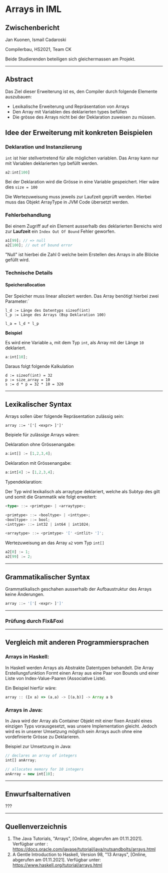 # Arrays in IML

## Zwischenbericht

Jan Kuonen, Ismail Cadaroski

Compilerbau, HS2021, Team CK

Beide Studierenden beteiligen sich gleichermassen am Projekt.

---

## Abstract
Das Ziel dieser Erweiterung ist es, den Compiler durch folgende Elemente auszubauen:
- Lexikalische Erweiterung und Repräsentation von Arrays
- Den Array mit Variablen des deklarierten types befüllen
- Die grösse des Arrays nicht bei der Deklaration zuweisen zu müssen.

## Idee der Erweiterung mit konkreten Beispielen
### Deklaration und Instanziierung

`int` ist hier stellvertretend für alle möglichen variablen.
Das Array kann nur mit Variablen deklarierten typ befüllt werden.

```typescript
a2:int[100] 
```

Bei der Deklaration wird die Grösse in eine Variable gespeichert.
Hier wäre dies `size = 100`


Die Wertezuweisung muss jeweils zur Laufzeit geprüft werden. Hierbei muss das Objekt ArrayType in JVM Code übersetzt werden.


### Fehlerbehandlung

Bei einem Zugriff auf ein Element ausserhalb des deklarierten Bereichs wird zur **Laufzeit** ein `Index Out Of Bound` Fehler geworfen. 

```typescript 
a1[99]; // => null
a2[100]; // out of bound error
```
"Null" ist hierbei die Zahl 0 welche beim Erstellen des Arrays in alle Blöcke gefüllt wird.

### Technische Details
#### Speicherallocation

Der Speicher muss linear alloziert werden.
Das Array benötigt hierbei zwei Parameter:`


    l_d := Länge des Datentyps sizeof(int)
    l_p := Länge des Arrays (Bsp Deklaration 100) 
    
    l_a = l_d * l_p 


**Beispiel**

Es wird eine Variable `a`, mit dem Typ `int`, als Array mit der Länge `10` deklariert.

```typescript
a:int[10];
```
Daraus folgt folgende Kalkulation

    d := sizeof(int) = 32
    p := size_array = 10
    s := d * p = 32 * 10 = 320

---
## Lexikalischer Syntax

Arrays sollen über folgende Repräsentation zulässig sein:
    
    array ::= '['[ <expr> ]']'

Beipiele für zulässige Arrays wären:

Deklaration ohne Grössenangabe:
```typescript
a:int[] := [1,2,3,4];
```
Deklaration mit Grössenangabe:
```typescript 
a:int[4] := [1,2,3,4];
```

Typendeklaration:

Der Typ wird lexikalisch als arraytype deklariert, welche als Subtyp des <type> gilt und somit die Grammatik wie folgt erweitert:

```typescript 
<type> ::= <primtype> | <arraytype>;

<primtype> ::= <booltype> | <inttype>;
<booltype> ::= bool;
<inttype> ::= int32 | int64 | int1024;

<arraytype> ::= <primtype> '[' <intlit> ']';
```
Wertezuweisung an das Array `a2` vom Typ `int[]`

```typescript 
a2[0] := 1;
a2[99] := 2;
```
---
## Grammatikalischer Syntax
Grammatikalisch geschahen ausserhalb der Aufbaustruktur des Arrays keine Änderungen.

```typescript 
array ::= '['[ <expr> ]']'
```

---
### Prüfung durch Fix&Foxi
---
## Vergleich mit anderen Programmiersprachen
### Arrays in Haskell:
In Haskell werden Arrays als Abstrakte Datentypen behandelt. Die Array Erstellungsfunktion Formt einen Array aus eine Paar von Bounds und einer Liste von Index-Value-Paaren (Associative Liste). 

Ein Beispiel hierfür wäre:
```typescript
array :: (Ix a) => (a,a) -> [(a,b)] -> Array a b
```

### Arrays in Java:

In Java wird der Array als Container Objekt mit einer fixen Anzahl eines einzigen Typs vorausgesetzt, was unsere Implementation gleicht. Jedoch wird es in unserer Umsetzung möglich sein Arrays auch ohne eine vordefinierte Grösse zu Deklarieren. 

Beispiel zur Umsetzung in Java:
```typescript
// declares an array of integers
int[] anArray;

// allocates memory for 10 integers
anArray = new int[10];
```
---
## Enwurfsalternativen

???

---

## Quellenverzeichnis
1) The Java Tutorials, "Arrays", [Online, abgerufen am 01.11.2021]. Verfügbar unter : https://docs.oracle.com/javase/tutorial/java/nutsandbolts/arrays.html
2) A Gentle Introduction to Haskell, Version 98, "13 Arrays", [Online, abgerufen am 01.11.2021]. Verfügbar unter: https://www.haskell.org/tutorial/arrays.html